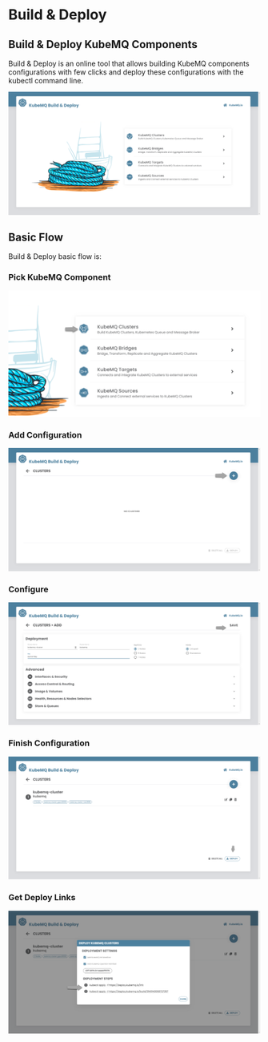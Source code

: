 # Build & Deploy

## Build & Deploy KubeMQ Components

Build & Deploy is an online tool that allows building KubeMQ components configurations with few clicks and deploy these configurations with the kubectl command line.

![Build &amp; Deploy Home](../.gitbook/assets/build_deoploy_main.png)

## Basic Flow

Build & Deploy basic flow is:

### Pick KubeMQ Component

![Pick KubeMQ Component](../.gitbook/assets/build_deploy_pick.png)

### Add Configuration

![Add Configuration](../.gitbook/assets/snag_13a6d97.png)

### Configure

![Configure](../.gitbook/assets/snag_13a6cdb.png)

### Finish Configuration

![Finish Configuration](../.gitbook/assets/snag_13a6c30.png)

### Get Deploy Links

![Deploy Links](../.gitbook/assets/build_deploy_deploy.png)




